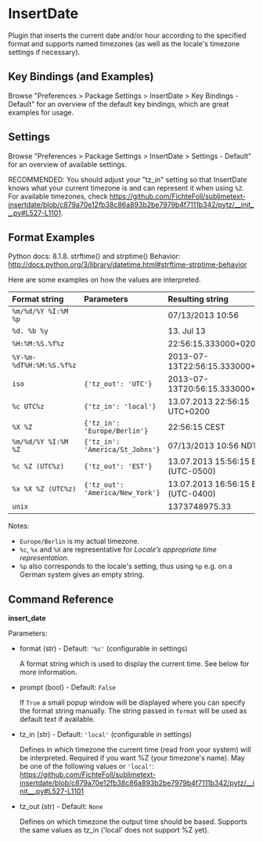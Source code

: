 InsertDate
==========

Plugin that inserts the current date and/or hour according to the specified
format and supports named timezones (as well as the locale's timezone settings if necessary).


Key Bindings (and Examples)
---------------------------

Browse "Preferences > Package Settings > InsertDate > Key Bindings - Default" for an overview of the default key bindings, which are great examples for usage.


Settings
--------

Browse "Preferences > Package Settings > InsertDate > Settings - Default" for an overview of available settings.

RECOMMENDED: You should adjust your "tz_in" setting so that InsertDate knows what your current timezone is and can represent it when using `%Z`.
For available timezones, check https://github.com/FichteFoll/sublimetext-insertdate/blob/c879a70e12fb38c86a893b2be7979b4f7111b342/pytz/__init__.py#L527-L1101.


Format Examples
---------------

Python docs: 8.1.8. strftime() and strptime() Behavior:
    http://docs.python.org/3/library/datetime.html#strftime-strptime-behavior

Here are some examples on how the values are interpreted.

| Format string            | Parameters                       | Resulting string                   |
|:-------------------------|:---------------------------------|:-----------------------------------|
| `%m/%d/%Y %I:%M %p`      |                                  | 07/13/2013 10:56                   |
| `%d. %b %y`              |                                  | 13. Jul 13                         |
| `%H:%M:%S.%f%z`          |                                  | 22:56:15.333000+0200               |
| `%Y-%m-%dT%H:%M:%S.%f%z` |                                  | 2013-07-13T22:56:15.333000+0200    |
| `iso`                    | `{'tz_out': 'UTC'}`              | 2013-07-13T20:56:15.333000+00:00   |
| `%c UTC%z`               | `{'tz_in': 'local'}`             | 13.07.2013 22:56:15 UTC+0200       |
| `%X %Z`                  | `{'tz_in': 'Europe/Berlin'}`     | 22:56:15 CEST                      |
| `%m/%d/%Y %I:%M %Z`      | `{'tz_in': 'America/St_Johns'}`  | 07/13/2013 10:56 NDT               |
| `%c %Z (UTC%z)`          | `{'tz_out': 'EST'}`              | 13.07.2013 15:56:15 EST (UTC-0500) |
| `%x %X %Z (UTC%z)`       | `{'tz_out': 'America/New_York'}` | 13.07.2013 16:56:15 EDT (UTC-0400) |
| `unix`                   |                                  | 1373748975.33                      |

Notes:

- `Europe/Berlin` is my actual timezone.
- `%c`, `%x` and `%X` are representative for *Locale’s appropriate time representation*.
- `%p` also corresponds to the locale's setting, thus using `%p` e.g. on a German system gives an empty string.


Command Reference
-----------------

**insert_date**

Parameters:

- format (str) - Default: `'%c'` (configurable in settings)

  A format string which is used to display the current time. See below for more information.

- prompt (bool) - Default: `False`

  If `True` a small popup window will be displayed where you can specify the format string manually.
  The string passed in `format` will be used as default text if available.

- tz_in (str) - Default: `'local'` (configurable in settings)

  Defines in which timezone the current time (read from your system) will be interpreted.
  Required if you want %Z (your timezone's name). May be one of the following values or `'local'`:
  https://github.com/FichteFoll/sublimetext-insertdate/blob/c879a70e12fb38c86a893b2be7979b4f7111b342/pytz/__init__.py#L527-L1101

- tz_out (str) - Default: `None`

  Defines on which timezone the output time should be based.
  Supports the same values as tz_in ('local' does not support %Z yet).

